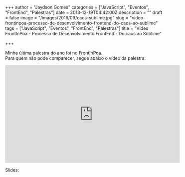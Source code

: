 +++
author = "Jaydson Gomes"
categories = ["JavaScript", "Eventos", "FrontEnd", "Palestras"]
date = 2013-12-19T04:42:00Z
description = ""
draft = false
image = "/images/2016/09/caos-sublime.jpg"
slug = "video-frontinpoa-processo-de-desenvolvimento-frontend-do-caos-ao-sublime"
tags = ["JavaScript", "Eventos", "FrontEnd", "Palestras"]
title = "Video FrontInPoa - Processo de Desenvolvimento FrontEnd - Do caos ao Sublime"

+++

Minha última palestra do ano foi no FrontInPoa.  
Para quem não pode comparecer, segue abaixo o vídeo da palestra:  

<iframe width="560" height="315" src="https://www.youtube.com/embed/tDGoXFM9afE" frameborder="0" allowfullscreen></iframe>


Slides:  
<script async class="speakerdeck-embed" data-id="fd8b2bb03df701316a2b2237ad47601e" data-ratio="1.77777777777778" src="//speakerdeck.com/assets/embed.js"></script>

